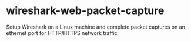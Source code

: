 # wireshark-web-packet-capture
Setup Wireshark on a Linux machine and complete packet captures on an ethernet port for HTTP/HTTPS network traffic
